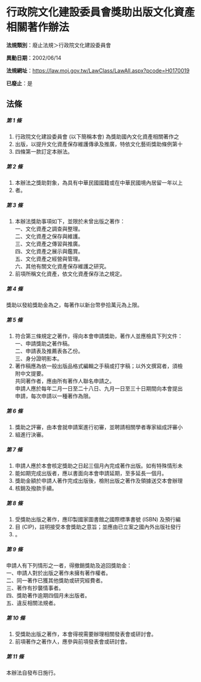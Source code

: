 # 行政院文化建設委員會獎助出版文化資產相關著作辦法

**法規類別**：廢止法規＞行政院文化建設委員會

**異動日期**：2002/06/14  

**法規網址**：https://law.moj.gov.tw/LawClass/LawAll.aspx?pcode=H0170019

**已廢止**：是



## 法條
##### 第 1 條
1. 行政院文化建設委員會 (以下簡稱本會) 為獎助國內文化資產相關著作之
1. 出版，以提升文化資產保存維護傳承及推廣，特依文化藝術獎助條例第十
1. 四條第一款訂定本辦法。

##### 第 2 條
1. 本辦法之獎助對象，為具有中華民國國籍或在中華民國境內居留一年以上
1. 者。

##### 第 3 條
1. 本辦法獎助事項如下，並限於未曾出版之著作：  
一、文化資產之調查與整理。  
二、文化資產之保存與維護。  
三、文化資產之傳習與推廣。  
四、文化資產之展示與鑑賞。  
五、文化資產之經營與管理。  
六、其他有關文化資產保存維護之研究。
1. 前項所稱文化資產，依文化資產保存法之規定。

##### 第 4 條
獎助以發給獎助金為之，每著作以新台幣參拾萬元為上限。

##### 第 5 條
1. 符合第三條規定之著作，得向本會申請獎助，著作人並應檢具下列文件：  
一、申請獎助之著作稿。  
二、申請表及推薦表各乙份。  
三、身分證明影本。
1. 著作稿應為依一般出版品格式編輯之手稿或打字稿；以外文撰寫者，須檢  
附中文提要。  
共同著作者，應由所有著作人聯名申請之。  
申請人應於每年二月一日至二十八日、九月一日至三十日期間向本會提出  
申請，每次申請以一種著作為限。

##### 第 6 條
1. 獎助之評審，由本會就申請案進行初審，並聘請相關學者專家組成評審小
1. 組進行決審。

##### 第 7 條
1. 申請人應於本會核定獎助之日起三個月內完成著作出版。如有特殊情形未
1. 能如期完成出版者，應以書面向本會申請延期，至多延長一個月。
1. 獎助金額於申請人著作完成出版後，檢附出版之著作及領據送交本會辦理
1. 核銷及撥款手續。

##### 第 8 條
1. 受獎助出版之著作，應印製國家圖書館之國際標準書號 (ISBN) 及預行編
1. 目 (CIP)，註明接受本會獎助之意旨；並應由已立案之國內外出版社發行
1. 。

##### 第 9 條
申請人有下列情形之一者，得撤銷獎助及追回獎助金：  
一、申請人對於出版之著作未擁有著作權者。  
二、同一著作已獲其他獎助或研究經費者。  
三、著作有抄襲情事者。  
四、獎助著作逾期四個月未出版者。  
五、違反相關法規者。  

##### 第 10 條
1. 受獎助出版之著作，本會得視需要辦理相關發表會或研討會。
1. 前項著作之著作人，應參與前項發表會或研討會。

##### 第 11 條
本辦法自發布日施行。


